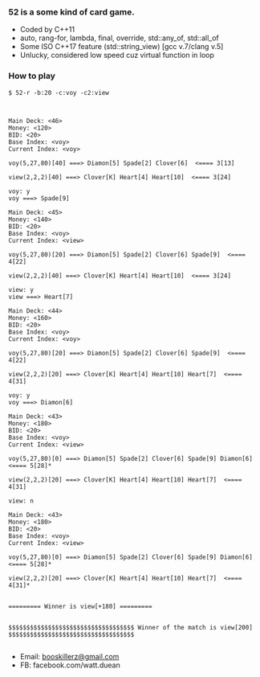 ### 52 is a some kind of card game.
- Coded by C++11
- auto, rang-for, lambda, final, override, std::any_of, std::all_of
- Some ISO C++17 feature (std::string_view) [gcc v.7/clang v.5]
- Unlucky, considered low speed cuz virtual function in loop

### How to play

```cmd.exe
$ 52-r -b:20 -c:voy -c2:view
```

```exam


Main Deck: <46>
Money: <120>
BID: <20>
Base Index: <voy>
Current Index: <voy>

voy(5,27,80)[40] ===> Diamon[5] Spade[2] Clover[6]  <==== 3[13]

view(2,2,2)[40] ===> Clover[K] Heart[4] Heart[10]  <==== 3[24]

voy: y
voy ===> Spade[9] 

Main Deck: <45>
Money: <140>
BID: <20>
Base Index: <voy>
Current Index: <view>

voy(5,27,80)[20] ===> Diamon[5] Spade[2] Clover[6] Spade[9]  <==== 4[22]

view(2,2,2)[40] ===> Clover[K] Heart[4] Heart[10]  <==== 3[24]

view: y
view ===> Heart[7] 

Main Deck: <44>
Money: <160>
BID: <20>
Base Index: <voy>
Current Index: <voy>

voy(5,27,80)[20] ===> Diamon[5] Spade[2] Clover[6] Spade[9]  <==== 4[22]

view(2,2,2)[20] ===> Clover[K] Heart[4] Heart[10] Heart[7]  <==== 4[31]

voy: y
voy ===> Diamon[6] 

Main Deck: <43>
Money: <180>
BID: <20>
Base Index: <voy>
Current Index: <view>

voy(5,27,80)[0] ===> Diamon[5] Spade[2] Clover[6] Spade[9] Diamon[6]  <==== 5[28]*

view(2,2,2)[20] ===> Clover[K] Heart[4] Heart[10] Heart[7]  <==== 4[31]

view: n

Main Deck: <43>
Money: <180>
BID: <20>
Base Index: <voy>
Current Index: <view>

voy(5,27,80)[0] ===> Diamon[5] Spade[2] Clover[6] Spade[9] Diamon[6]  <==== 5[28]*

view(2,2,2)[20] ===> Clover[K] Heart[4] Heart[10] Heart[7]  <==== 4[31]*


========= Winner is view[+180] =========


$$$$$$$$$$$$$$$$$$$$$$$$$$$$$$$$$$$ Winner of the match is view[200] $$$$$$$$$$$$$$$$$$$$$$$$$$$$$$$$$$$


```

- Email: booskillerz@gmail.com
- FB: facebook.com/watt.duean
